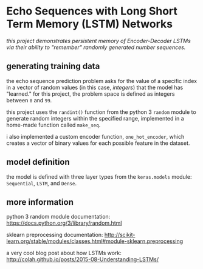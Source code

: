# Echo Sequences with Long Short Term Memory (LSTM) Networks

*this project demonstrates persistent memory of Encoder-Decoder LSTMs via their ability to "remember" randomly generated number sequences.*

## generating training data

the echo sequence prediction problem asks for the value of a specific index in a vector of random values (in this case, *integers*) that the model has "learned." for this project, the problem space is defined as integers between `0` and `99`.

this project uses the `randint()` function from the python 3 `random` module to generate random integers within the specified range, implemented in a home-made function called `make_seq`.

i also implemented a custom encoder function, `one_hot_encoder`, which creates a vector of binary values for each possible feature in the dataset.

## model definition

the model is defined with three layer types from the `keras.models` module: `Sequential`, `LSTM`, and `Dense`.


## more information

python 3 random module documentation:
https://docs.python.org/3/library/random.html

sklearn preprocessing documentation:
http://scikit-learn.org/stable/modules/classes.html#module-sklearn.preprocessing

a very cool blog post about how LSTMs work:
http://colah.github.io/posts/2015-08-Understanding-LSTMs/
